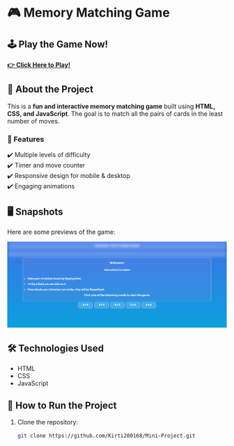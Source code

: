 # 🎮 Memory Matching Game

## 🕹️ Play the Game Now!
[**👉 Click Here to Play!**](https://vectorstatic.github.io/Memory-Matching-Game/)

## 📌 About the Project
This is a **fun and interactive memory matching game** built using **HTML, CSS, and JavaScript**. The goal is to match all the pairs of cards in the least number of moves.

### 🎯 Features
✔️ Multiple levels of difficulty  
✔️ Timer and move counter  
✔️ Responsive design for mobile & desktop  
✔️ Engaging animations  

## 🖥️ Snapshots
Here are some previews of the game:

![Game Screenshot](Images/snapshot1.PNG)

## 🛠️ Technologies Used
- HTML
- CSS
- JavaScript

## 🚀 How to Run the Project
1. Clone the repository:
   ```sh
   git clone https://github.com/Kirti200168/Mini-Project.git
